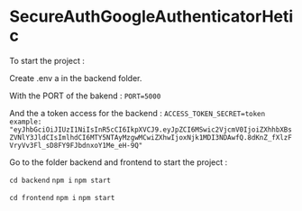 ﻿# SecureAuthGoogleAuthenticatorHetic

To start the project :

Create .env a in the backend folder.

With the PORT of the bakend : 
```PORT=5000```

And the a token access for the backend : 
```ACCESS_TOKEN_SECRET=token example: "eyJhbGciOiJIUzI1NiIsInR5cCI6IkpXVCJ9.eyJpZCI6MSwic2VjcmV0IjoiZXhhbXBsZVNlY3JldCIsImlhdCI6MTY5NTAyMzgwMCwiZXhwIjoxNjk1MDI3NDAwfQ.8dKnZ_fXlzFVryVv3Fl_sD8FY9FJbdnxoY1Me_eH-9Q"```

Go to the folder backend and frontend to start the project :

``` cd backend ```
``` npm i ```
``` npm start ```

``` cd frontend ```
``` npm i ```
``` npm start ```

